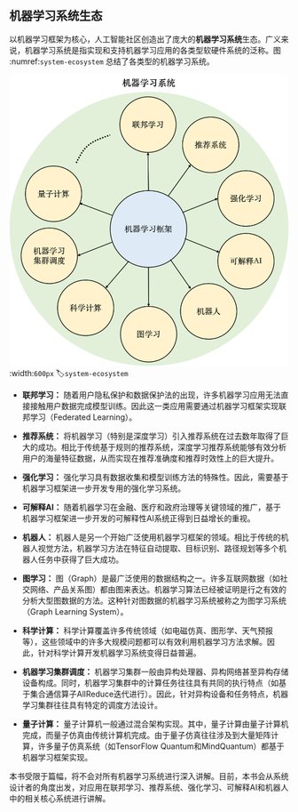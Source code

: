 ## 机器学习系统生态

以机器学习框架为核心，人工智能社区创造出了庞大的**机器学习系统**生态。广义来说，机器学习系统是指实现和支持机器学习应用的各类型软硬件系统的泛称。图 :numref:`system-ecosystem` 总结了各类型的机器学习系统。

![机器学习系统和相关生态](../img/ch01/system-ecosystem.png)
:width:`600px`
:label:`system-ecosystem`

-   **联邦学习：** 
    随着用户隐私保护和数据保护法的出现，许多机器学习应用无法直接接触用户数据完成模型训练。因此这一类应用需要通过机器学习框架实现联邦学习（Federated Learning）。

-   **推荐系统：**
    将机器学习（特别是深度学习）引入推荐系统在过去数年取得了巨大的成功。相比于传统基于规则的推荐系统，深度学习推荐系统能够有效分析用户的海量特征数据，从而实现在推荐准确度和推荐时效性上的巨大提升。

-   **强化学习：**
    强化学习具有数据收集和模型训练方法的特殊性。因此，需要基于机器学习框架进一步开发专用的强化学习系统。

-   **可解释AI：**
    随着机器学习在金融、医疗和政府治理等关键领域的推广，基于机器学习框架进一步开发的可解释性AI系统正得到日益增长的重视。

-   **机器人：**
    机器人是另一个开始广泛使用机器学习框架的领域。相比于传统的机器人视觉方法，机器学习方法在特征自动提取、目标识别、路径规划等多个机器人任务中获得了巨大成功。

-   **图学习：**
    图（Graph）是最广泛使用的数据结构之一。许多互联网数据（如社交网络、产品关系图）都由图来表达。机器学习算法已经被证明是行之有效的分析大型图数据的方法。这种针对图数据的机器学习系统被称之为图学习系统（Graph Learning System）。

-   **科学计算：**
    科学计算覆盖许多传统领域（如电磁仿真、图形学、天气预报等），这些领域中的许多大规模问题都可以有效利用机器学习方法求解。因此，针对科学计算开发机器学习系统变得日益普遍。

-   **机器学习集群调度：**
    机器学习集群一般由异构处理器、异构网络甚至异构存储设备构成。同时，机器学习集群中的计算任务往往具有共同的执行特点（如基于集合通信算子AllReduce迭代进行）。因此，针对异构设备和任务特点，机器学习集群往往具有特定的调度方法设计。

-   **量子计算：**
    量子计算机一般通过混合架构实现。其中，量子计算由量子计算机完成，而量子仿真由传统计算机完成。由于量子仿真往往涉及到大量矩阵计算，许多量子仿真系统（如TensorFlow Quantum和MindQuantum）都基于机器学习框架实现。 

本书受限于篇幅，将不会对所有机器学习系统进行深入讲解。目前，本书会从系统设计者的角度出发，对应用在联邦学习、推荐系统、强化学习、可解释AI和机器人中的相关核心系统进行讲解。
